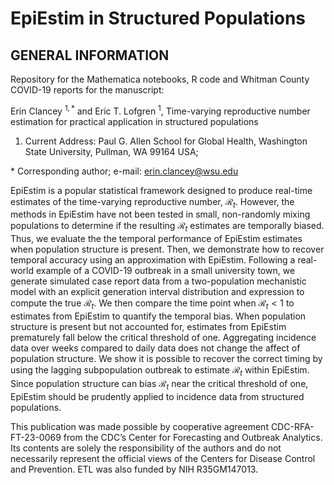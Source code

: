 # EpiEstim in Structured Populations

## GENERAL INFORMATION
Repository for the Mathematica notebooks, R code and Whitman County COVID-19 reports for the manuscript:

Erin Clancey $^{1,\ast}$ and Eric T. Lofgren $^1$, Time-varying reproductive number estimation for practical application in structured populations

1. Current Address: Paul G. Allen School for Global Health, Washington State University, Pullman, WA 99164 USA;

$\ast$ Corresponding author; e-mail: erin.clancey@wsu.edu

EpiEstim is a popular statistical framework designed to produce real-time estimates of the time-varying reproductive number, $\mathcal{R}_t$. However, the methods in  EpiEstim have not been tested in small, non-randomly mixing populations to determine if the resulting $\mathcal{R}_t$ estimates are temporally biased. Thus, we evaluate the the temporal performance of EpiEstim estimates when population structure is present. Then, we demonstrate how to recover temporal accuracy using an approximation with EpiEstim. Following a real-world example of a COVID-19 outbreak in a small university town, we generate simulated case report data from a two-population mechanistic model with an explicit generation interval distribution and expression to compute the true $\mathcal{R}_t$. We then compare the time point when $\mathcal{R}_t<1$ to estimates from EpiEstim to quantify the temporal bias. When population structure is present but not accounted for, estimates from EpiEstim prematurely fall below the critical threshold of one. Aggregating incidence data over weeks compared to daily data does not change the affect of population structure. We show it is possible to recover the correct timing by using the lagging subpopulation outbreak to estimate $\mathcal{R}_t$ within EpiEstim. Since population structure can bias $\mathcal{R}_t$ near the critical threshold of one, EpiEstim should be prudently applied to incidence data from structured populations.

This publication was made possible by cooperative agreement CDC-RFA-FT-23-0069 from the CDC’s Center for Forecasting and Outbreak Analytics. Its contents are solely the responsibility of the authors and do not necessarily represent the official views of the Centers for Disease Control and Prevention.  ETL was also funded by NIH R35GM147013.
